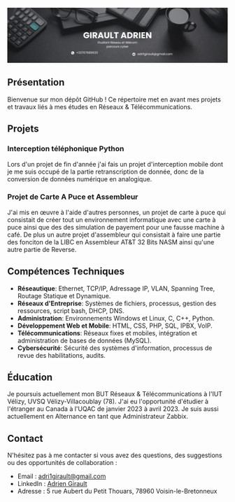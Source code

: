 
![Banner](Banner.png)


## Présentation

Bienvenue sur mon dépôt GitHub ! Ce répertoire met en avant mes projets et travaux liés à mes études en Réseaux & Télécommunications.

## Projets

### Interception téléphonique Python
Lors d'un projet de fin d'année j'ai fais un projet d'interception mobile dont je me suis occupé de la partie retranscription de donnée, donc de la conversion de données numérique en analogique.


### Projet de Carte A Puce et Assembleur

J'ai mis en œuvre à l'aide d'autres personnes, un projet de carte à puce qui consistait de créer tout un environnement informatique avec une carte à puce ainsi que des des simulation de payement pour une fausse machine à café. De plus un autre projet d'assembleur qui consistait à faire une partie des fonciton de la LIBC en Assembleur AT&T 32 Bits NASM ainsi qu'une autre partie de Reverse.


## Compétences Techniques

- **Réseautique**: Ethernet, TCP/IP, Adressage IP, VLAN, Spanning Tree, Routage Statique et Dynamique.
- **Réseaux d'Entreprise**: Systèmes de fichiers, processus, gestion des ressources, script bash, DHCP, DNS.
- **Administration**: Environnements Windows et Linux, C, C++, Python.
- **Développement Web et Mobile**: HTML, CSS, PHP, SQL, IPBX, VoIP.
- **Télécommunications**: Réseaux fixes et mobiles, intégration et administration de bases de données (MySQL).
- **Cybersécurité**: Sécurité des systèmes d'information, processus de revue des habilitations, audits.

## Éducation

Je poursuis actuellement mon BUT Réseaux & Télécommunications à l'IUT Vélizy, UVSQ Vélizy-Villacoublay (78). J'ai eu l'opportunité d'étudier à l'étranger au Canada à l'UQAC de janvier 2023 à avril 2023.
Je suis aussi actuellement en Alternance en tant que Administrateur Zabbix.

## Contact

N'hésitez pas à me contacter si vous avez des questions, des suggestions ou des opportunités de collaboration :

- Email : adri1girault@gmail.com
- LinkedIn : [Adrien Girault](https://www.linkedin.com/in/adrien-girault-a88963237/)
- Adresse : 5 rue Aubert du Petit Thouars, 78960 Voisin-le-Bretonneux
